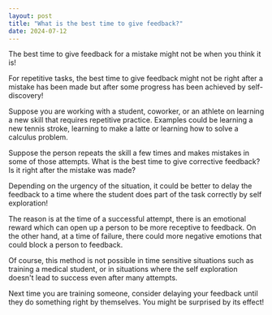 ```yaml
---
layout: post
title: "What is the best time to give feedback?"
date: 2024-07-12
---
```


The best time to give feedback for a mistake might not be when you think it is!

For repetitive tasks, the best time to give feedback might not be right after a mistake has been made but after some progress has been achieved by self-discovery!

Suppose you are working with a student, coworker, or an athlete on learning a new skill that requires repetitive practice. Examples could be learning a new tennis stroke, learning to make a latte or learning how to solve a calculus problem. 

Suppose the person repeats the skill a few times and makes mistakes in some of those attempts. What is the best time to give corrective feedback? Is it right after the mistake was made? 

Depending on the urgency of the situation, it could be better to delay the feedback to a time where the student does part of the task correctly by self exploration! 

The reason is at the time of a successful attempt, there is an emotional reward which can open up a person to be more receptive to feedback. On the other hand, at a time of failure, there could more negative emotions that could block a person to feedback. 

Of course, this method is not possible in time sensitive situations such as training a medical student, or in situations where the self exploration doesn't lead to success even after many attempts.

Next time you are training someone, consider delaying your feedback until they do something right by themselves. You might be surprised by its effect!


